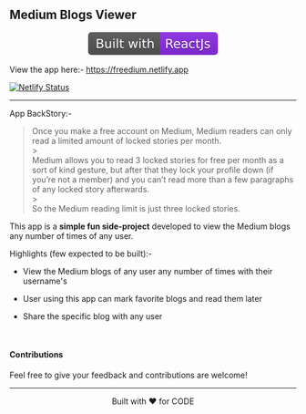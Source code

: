 ## Medium Blogs Viewer

<div align="center">

![](./public/Built_with.svg)

</div>

View the app here:- https://freedium.netlify.app

[![Netlify Status](https://api.netlify.com/api/v1/badges/3d2b0b35-f317-4f19-8fc4-9360d43aaa69/deploy-status)](https://app.netlify.com/sites/freedium/deploys)

<hr />

App BackStory:-

> Once you make a free account on Medium, Medium readers can only read a limited amount of locked stories per month.
> <br/> > <br/>
> Medium allows you to read 3 locked stories for free per month as a sort of kind gesture, but after that they lock your profile down (if you’re not a member) and you can’t read more than a few paragraphs of any locked story afterwards.
> <br/> > <br/>
> So the Medium reading limit is just three locked stories.

This app is a **simple fun side-project** developed to view the Medium blogs any number of times of any user.

Highlights (few expected to be built):-

- View the Medium blogs of any user any number of times with their username's

- User using this app can mark favorite blogs and read them later

- Share the specific blog with any user

<br/>

#### Contributions

Feel free to give your feedback and contributions are welcome!

<hr />

<p align="center">
	Built with ❤ for CODE
</p>
